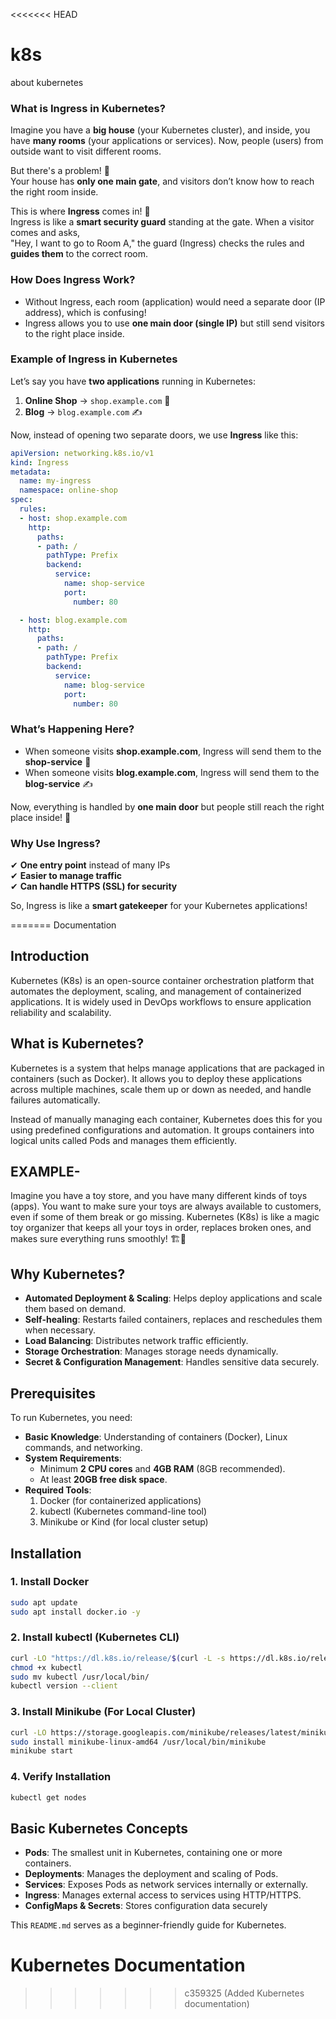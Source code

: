<<<<<<< HEAD

# k8s
about kubernetes



### **What is Ingress in Kubernetes?**  
Imagine you have a **big house** (your Kubernetes cluster), and inside, you have **many rooms** (your applications or services). Now, people (users) from outside want to visit different rooms.  

But there's a problem! 🚪  
Your house has **only one main gate**, and visitors don’t know how to reach the right room inside.  

This is where **Ingress** comes in! 🎉  
Ingress is like a **smart security guard** standing at the gate. When a visitor comes and asks,  
"Hey, I want to go to Room A," the guard (Ingress) checks the rules and **guides them** to the correct room.  



### **How Does Ingress Work?**  
- Without Ingress, each room (application) would need a separate door (IP address), which is confusing!  
- Ingress allows you to use **one main door (single IP)** but still send visitors to the right place inside.  



### **Example of Ingress in Kubernetes**  
Let’s say you have **two applications** running in Kubernetes:  
1. **Online Shop** → `shop.example.com` 🛒  
2. **Blog** → `blog.example.com` ✍️  

Now, instead of opening two separate doors, we use **Ingress** like this:

```yaml
apiVersion: networking.k8s.io/v1
kind: Ingress
metadata:
  name: my-ingress
  namespace: online-shop
spec:
  rules:
  - host: shop.example.com
    http:
      paths:
      - path: /
        pathType: Prefix
        backend:
          service:
            name: shop-service
            port:
              number: 80

  - host: blog.example.com
    http:
      paths:
      - path: /
        pathType: Prefix
        backend:
          service:
            name: blog-service
            port:
              number: 80
```



### **What’s Happening Here?**  
- When someone visits **shop.example.com**, Ingress will send them to the **shop-service** 🛒  
- When someone visits **blog.example.com**, Ingress will send them to the **blog-service** ✍️  

Now, everything is handled by **one main door** but people still reach the right place inside! 🚀  



### **Why Use Ingress?**  
✔ **One entry point** instead of many IPs  
✔ **Easier to manage traffic**  
✔ **Can handle HTTPS (SSL) for security**  

So, Ingress is like a **smart gatekeeper** for your Kubernetes applications!
 
=======
 Documentation

## Introduction

Kubernetes (K8s) is an open-source container orchestration platform that automates the deployment, scaling, and management of containerized applications. It is widely used in DevOps workflows to ensure application reliability and scalability.

## What is Kubernetes?
Kubernetes is a system that helps manage applications that are packaged in containers (such as Docker). It allows you to deploy these applications across multiple machines, scale them up or down as needed, and handle failures automatically.

Instead of manually managing each container, Kubernetes does this for you using predefined configurations and automation. It groups containers into logical units called Pods and manages them efficiently.
 ## EXAMPLE-
Imagine you have a toy store, and you have many different kinds of toys (apps). You want to make sure your toys are always available to customers, even if some of them break or go missing. Kubernetes (K8s) is like a magic toy organizer that keeps all your toys in order, replaces broken ones, and makes sure everything runs smoothly! 🏗️🎠

## Why Kubernetes?

- **Automated Deployment & Scaling**: Helps deploy applications and scale them based on demand.
- **Self-healing**: Restarts failed containers, replaces and reschedules them when necessary.
- **Load Balancing**: Distributes network traffic efficiently.
- **Storage Orchestration**: Manages storage needs dynamically.
- **Secret & Configuration Management**: Handles sensitive data securely.

## Prerequisites

To run Kubernetes, you need:

- **Basic Knowledge**: Understanding of containers (Docker), Linux commands, and networking.
- **System Requirements**:
  - Minimum **2 CPU cores** and **4GB RAM** (8GB recommended).
  - At least **20GB free disk space**.
- **Required Tools**:
  1. Docker (for containerized applications)
  2. kubectl (Kubernetes command-line tool)
  3. Minikube or Kind (for local cluster setup)

## Installation

### 1. Install Docker

```bash
sudo apt update
sudo apt install docker.io -y
```

### 2. Install kubectl (Kubernetes CLI)

```bash
curl -LO "https://dl.k8s.io/release/$(curl -L -s https://dl.k8s.io/release/stable.txt)/bin/linux/amd64/kubectl"
chmod +x kubectl
sudo mv kubectl /usr/local/bin/
kubectl version --client
```

### 3. Install Minikube (For Local Cluster)

```bash
curl -LO https://storage.googleapis.com/minikube/releases/latest/minikube-linux-amd64
sudo install minikube-linux-amd64 /usr/local/bin/minikube
minikube start
```

### 4. Verify Installation

```bash
kubectl get nodes
```

## Basic Kubernetes Concepts

- **Pods**: The smallest unit in Kubernetes, containing one or more containers.
- **Deployments**: Manages the deployment and scaling of Pods.
- **Services**: Exposes Pods as network services internally or externally.
- **Ingress**: Manages external access to services using HTTP/HTTPS.
- **ConfigMaps & Secrets**: Stores configuration data securely

This `README.md` serves as a beginner-friendly guide for Kubernetes.
# Kubernetes Documentation
>>>>>>> c359325 (Added Kubernetes documentation)
